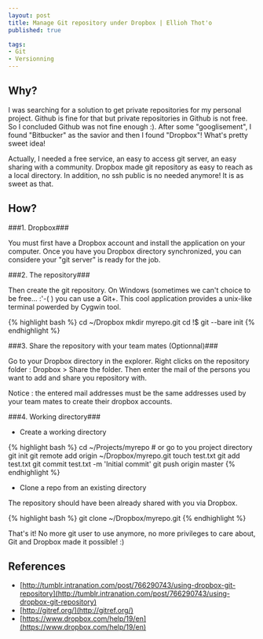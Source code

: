 ```yaml
--- 
layout: post
title: Manage Git repository under Dropbox | Ellioh Thot'o
published: true  

tags: 
- Git 
- Versionning
---
```


Why?
----

I was searching for a solution to get private repositories for my personal project. 
Github is fine for that but private repositories in Github is not free. So I concluded Github was not fine enough :).
After some "googlisement", I found "Bitbucker" as the savior and then I found  "Dropbox"! What's pretty sweet idea!

Actually, I needed a free service, an easy to access git server, an easy sharing with a community. Dropbox made
git repository as easy to reach as a local directory. In addition, no ssh public is no needed anymore! It is as sweet as that.

How?
----

###1. Dropbox###

You must first have a Dropbox account and install the application on your computer. Once you have you Dropbox directory
synchronized, you can considere your "git server" is ready for the job.

###2. The repository###

Then create the git repository. On Windows (sometimes we can't choice to be free... :'-( ) you can use a Git+. This cool application provides
a unix-like terminal powerded by Cygwin tool.

{% highlight bash %}
cd ~/Dropbox
mkdir myrepo.git
cd !$
git --bare init
{% endhighlight %}

###3. Share the repository with your team mates (Optionnal)###

Go to your Dropbox directory in the explorer. Right clicks on the repository folder : Dropbox > Share the folder.
Then enter the mail of the persons you want to add and share you repository with.

Notice : the entered mail addresses must be the same addresses used by your team mates to create their dropbox accounts.


###4. Working directory###
- Create a working directory

{% highlight bash %}
cd ~/Projects/myrepo # or go to you project directory
git init
git remote add origin ~/Dropbox/myrepo.git
touch test.txt
git add test.txt
git commit test.txt -m 'Initial commit'
git push origin master
{% endhighlight %}

- Clone a repo from an existing directory

The repository should have been already shared with you via Dropbox.

{% highlight bash %}
git clone ~/Dropbox/myrepo.git 
{% endhighlight %}

That's it! No more git user to use anymore, no more privileges to care about, Git and Dropbox made it possible! :)


References
----------
- [http://tumblr.intranation.com/post/766290743/using-dropbox-git-repository](http://tumblr.intranation.com/post/766290743/using-dropbox-git-repository)
- [http://gitref.org/](http://gitref.org/)
- [https://www.dropbox.com/help/19/en](https://www.dropbox.com/help/19/en)